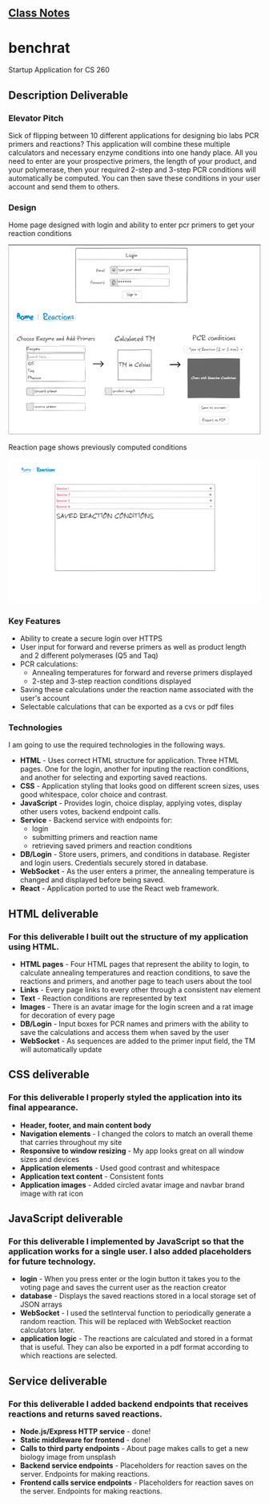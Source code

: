 
## [Class Notes](notes/notes.md)

# benchrat
Startup Application for CS 260

## Description Deliverable

### Elevator Pitch

Sick of flipping between 10 different applications for designing bio labs PCR primers and reactions? This application will combine these multiple calculators and necessary enzyme conditions into one handy place. All you need to enter are your prospective primers, the length of your product, and your polymerase, then your required 2-step and 3-step PCR conditions will automatically be computed. You can then save these conditions in your user account and send them to others.

### Design
Home page designed with login and ability to enter pcr primers to get your reaction conditions

![home](assets/home_page.png)

Reaction page shows previously computed conditions

![reactions](assets/reaction_page.png)

### Key Features

- Ability to create a secure login over HTTPS
- User input for forward and reverse primers as well as product length and 2 different polymerases (Q5 and Taq)
- PCR calculations:
    + Annealing temperatures for forward and reverse primers displayed
    + 2-step and 3-step reaction conditions displayed
- Saving these calculations under the reaction name associated with the user's account
- Selectable calculations that can be exported as a cvs or pdf files

### Technologies

I am going to use the required technologies in the following ways.

- **HTML** - Uses correct HTML structure for application. Three HTML pages. One for the login, another for inputing the reaction conditions, and another for selecting and exporting saved reactions.
- **CSS** - Application styling that looks good on different screen sizes, uses good whitespace, color choice and contrast.
- **JavaScript** - Provides login, choice display, applying votes, display other users votes, backend endpoint calls.
- **Service** - Backend service with endpoints for:
  - login
  - submitting primers and reaction name
  - retrieving saved primers and reaction conditions
- **DB/Login** - Store users, primers, and conditions in database. Register and login users. Credentials securely stored in database.
- **WebSocket** - As the user enters a primer, the annealing temperature is changed and displayed before being saved.
- **React** - Application ported to use the React web framework.

## HTML deliverable

### For this deliverable I built out the structure of my application using HTML.

  - **HTML pages** - Four HTML pages that represent the ability to login, to calculate annealing temperatures and reaction conditions, to save the reactions and primers, and another page to teach users about the tool
  - **Links** - Every page links to every other through a consistent nav element
  - **Text** - Reaction conditions are represented by text
  - **Images** - There is an avatar image for the login screen and a rat image for decoration of every page
  - **DB/Login** - Input boxes for PCR names and primers with the ability to save the calculations and access them when saved by the user
  - **WebSocket** - As sequences are added to the primer input field, the TM will automatically update

## CSS deliverable

### For this deliverable I properly styled the application into its final appearance.
  - **Header, footer, and main content body**
  - **Navigation elements** - I changed the colors to match an overall theme that carries throughout my site
  - **Responsive to window resizing** - My app looks great on all window sizes and devices
  - **Application elements** - Used good contrast and whitespace
  - **Application text content** - Consistent fonts
  - **Application images** - Added circled avatar image and navbar brand image with rat icon

## JavaScript deliverable
### For this deliverable I implemented by JavaScript so that the application works for a single user. I also added placeholders for future technology.
  - **login** - When you press enter or the login button it takes you to the voting page and saves the current user as the reaction creator
  - **database** - Displays the saved reactions stored in a local storage set of JSON arrays
  - **WebSocket** - I used the setInterval function to periodically generate a random reaction. This will be replaced with WebSocket reaction calculators later.
  - **application logic** - The reactions are calculated and stored in a format that is useful. They can also be exported in a pdf format according to which reactions are selected.

## Service deliverable
### For this deliverable I added backend endpoints that receives reactions and returns saved reactions.
  - **Node.js/Express HTTP service** - done!
  - **Static middleware for frontend** - done!
  - **Calls to third party endpoints** - About page makes calls to get a new biology image from unsplash
  - **Backend service endpoints** - Placeholders for reaction saves on the server. Endpoints for making reactions.
  - **Frontend calls service endpoints** - Placeholders for reaction saves on the server. Endpoints for making reactions.
